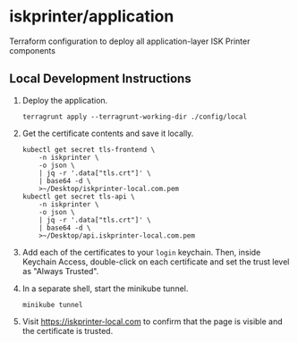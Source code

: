 # iskprinter/application

Terraform configuration to deploy all application-layer ISK Printer components

## Local Development Instructions

1. Deploy the application.
    ```
    terragrunt apply --terragrunt-working-dir ./config/local
    ```

1. Get the certificate contents and save it locally.
    ```
    kubectl get secret tls-frontend \
        -n iskprinter \
        -o json \
        | jq -r '.data["tls.crt"]' \
        | base64 -d \
        >~/Desktop/iskprinter-local.com.pem
    kubectl get secret tls-api \
        -n iskprinter \
        -o json \
        | jq -r '.data["tls.crt"]' \
        | base64 -d \
        >~/Desktop/api.iskprinter-local.com.pem
    ```

1. Add each of the certificates to your `login` keychain. Then, inside Keychain Access, double-click on each certificate and set the trust level as "Always Trusted".

1. In a separate shell, start the minikube tunnel.
   ```
   minikube tunnel
   ```

1. Visit https://iskprinter-local.com to confirm that the page is visible and the certificate is trusted.
